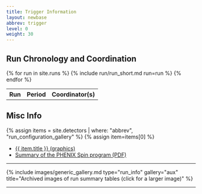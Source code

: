 ```yaml
---
title: Trigger Information
layout: newbase
abbrev: trigger
level: 0
weight: 30
---
```


## Run Chronology and Coordination

<table width="100%">
<tr><th>Run</th><th>Period</th><th>Coordinator(s)</th></tr>

{% for run in site.runs %}
{% include run/run_short.md run=run %}
{% endfor %}

</table>

## Misc Info

{% assign items = site.detectors | where: "abbrev", "run_configuration_gallery" %}
{% assign item=items[0] %}

<ul>
<li><a href="{{ item.url | relative_url }}">{{ item.title }} (graphics)</a></li>
<li><a href="{{ '/assets/documents/PHENIXSpin.pdf'| relative_url }}">Summary of the PHENIX Spin program (PDF)</a></li>
</ul>

<hr/>
{% include images/generic_gallery.md type="run_info" gallery="aux" title="Archived images of run summary tables (click for a larger image)" %}
<hr/>
